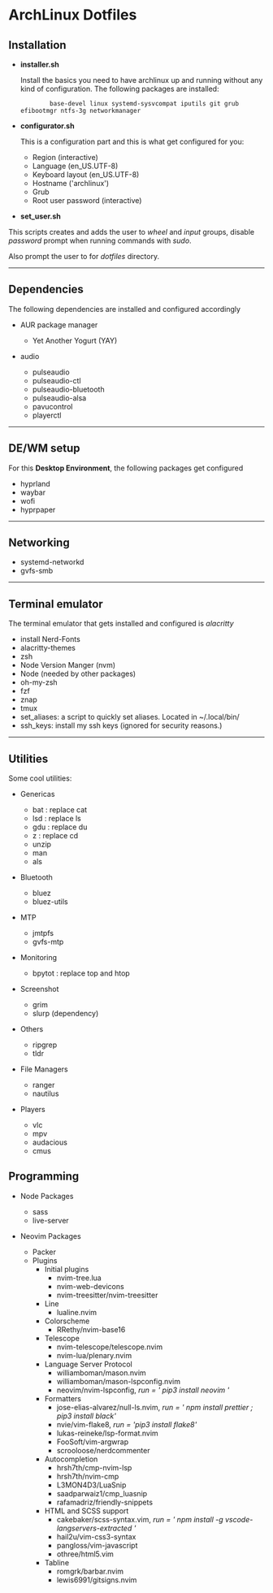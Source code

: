 # ArchLinux Dotfiles

## Installation

- **installer.sh**

  Install the basics you need to have archlinux up and running without any kind of configuration.
  The following packages are installed:

              base-devel linux systemd-sysvcompat iputils git grub efibootmgr ntfs-3g networkmanager

- **configurator.sh**

  This is a configuration part and this is what get configured for you:

  - Region (interactive)
  - Language (en_US.UTF-8)
  - Keyboard layout (en_US.UTF-8)
  - Hostname ('archlinux')
  - Grub
  - Root user password (interactive)

- **set_user.sh**

This scripts creates and adds the user to _wheel_ and _input_ groups,
disable _password_ prompt when running commands with _sudo_.

Also prompt the user to for _dotfiles_ directory.

----

## Dependencies

The following dependencies are installed and configured accordingly

- AUR package manager

  - Yet Another Yogurt (YAY)

- audio
  - pulseaudio
  - pulseaudio-ctl
  - pulseaudio-bluetooth
  - pulseaudio-alsa
  - pavucontrol
  - playerctl

----

## DE/WM setup

For this **Desktop Environment**, the following packages get configured

- hyprland
- waybar
- wofi
- hyprpaper

----

## Networking

- systemd-networkd
- gvfs-smb

----

## Terminal emulator

The terminal emulator that gets installed and configured is _alacritty_ 

- install Nerd-Fonts
- alacritty-themes
- zsh
- Node Version Manger (nvm)
- Node (needed by other packages)
- oh-my-zsh
- fzf
- znap
- tmux 
- set_aliases: a script to quickly set aliases. Located in ~/.local/bin/
- ssh_keys: install my ssh keys (ignored for security reasons.)

----

## Utilities

Some cool utilities:

- Genericas
  - bat : replace cat
  - lsd : replace ls 
  - gdu : replace du
  - z : replace cd
  - unzip
  - man
  - als 

- Bluetooth
  - bluez
  - bluez-utils

- MTP
  - jmtpfs
  - gvfs-mtp

- Monitoring
  - bpytot : replace top and htop

- Screenshot
  - grim 
  - slurp (dependency)

- Others
  - ripgrep
  - tldr

- File Managers
  - ranger
  - nautilus

- Players
  - vlc
  - mpv
  - audacious
  - cmus

## Programming

- Node Packages
  - sass
  - live-server

- Neovim Packages
  - Packer
  - Plugins
    - Initial plugins
        - nvim-tree.lua
        - nvim-web-devicons
        - nvim-treesitter/nvim-treesitter
    - Line
        - lualine.nvim
    - Colorscheme
        - RRethy/nvim-base16
    - Telescope
        - nvim-telescope/telescope.nvim
        - nvim-lua/plenary.nvim
    - Language Server Protocol
        - williamboman/mason.nvim
        - williamboman/mason-lspconfig.nvim
        - neovim/nvim-lspconfig, *run = ' pip3 install neovim '*
    - Formatters
        - jose-elias-alvarez/null-ls.nvim, *run = ' npm install prettier ; pip3 install black'*
        - nvie/vim-flake8, *run = 'pip3 install flake8'*
        - lukas-reineke/lsp-format.nvim
        - FooSoft/vim-argwrap
        - scrooloose/nerdcommenter
    - Autocompletion
        - hrsh7th/cmp-nvim-lsp
        - hrsh7th/nvim-cmp
        - L3MON4D3/LuaSnip
        - saadparwaiz1/cmp_luasnip
        - rafamadriz/friendly-snippets
    - HTML and SCSS support
        - cakebaker/scss-syntax.vim, *run = ' npm install -g vscode-langservers-extracted '*
        - hail2u/vim-css3-syntax
        - pangloss/vim-javascript
        - othree/html5.vim
    - Tabline
        - romgrk/barbar.nvim
        - lewis6991/gitsigns.nvim
